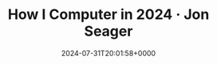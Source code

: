 ---
title: How I Computer in 2024 · Jon Seager
slug: 20240731T200158
date: 2024-07-31T20:01:58+0000
params:
  url: https://jnsgr.uk/2024/07/how-i-computer-in-2024/
tags:
- software
---